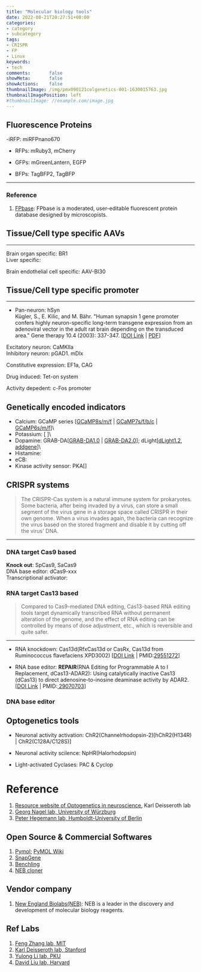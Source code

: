 ```yaml
---
title: "Molecular biology tools"
date: 2022-08-21T20:27:51+08:00
categories:
- category
- subcategory
tags:
- CRISPR
- FP
- Linux
keywords:
- tech
comments:       false
showMeta:       false
showActions:    false
thumbnailImage: /img/pmx090121colgenetics-001-1630015763.jpg
thumbnailImagePosition: left
#thumbnailImage: //example.com/image.jpg
---
```




## Fluorescence Proteins

-iRFP: miRFPnano670

- RFPs: mRuby3, mCherry


- GFPs: mGreenLantern, EGFP


- BFPs: TagBFP2, TagBFP


---
### Reference
1. [FPbase](https://www.fpbase.org/): FPbase is a moderated, user-editable fluorescent protein database designed by microscopists.


## Tissue/Cell type specific AAVs
>
---

Brain organ specific: BR1\
Liver specific:

Brain endothelial cell specific: AAV-BI30






## Tissue/Cell type specific promoter
>
---

- Pan-neuron: hSyn\
Kügler, S., E. Kilic, and M. Bähr. "Human synapsin 1 gene promoter confers highly neuron-specific long-term transgene expression from an adenoviral vector in the adult rat brain depending on the transduced area." Gene therapy 10.4 (2003): 337-347. [[DOI Link](https://doi.org/10.1038/sj.gt.3301905) | [PDF]()]

Excitatory neuron: CaMKIIa\
Inhibitory neuron: pGAD1. mDlx


Constitutive expression: EF1a, CAG

Drug induced: Tet-on system

Activity depedent: c-Fos promoter





## Genetically encoded indicators
- Calcium: GCaMP series [[GCaMP8s/m/f](https://www.janelia.org/jgcamp8-calcium-indicators) |  [GCaMP7s/f/b/c](https://doi.org/10.1038/s41592-019-0435-6) |  [GCaMP6s/m/f](https://doi.org/10.1038/nature12354)]\
- Potassium: [ ]\
- Dopamine: GRAB-DA[[GRAB-DA1.0](https://doi.org/10.1016/j.cell.2018.06.042) | [GRAB-DA2.0](https://doi.org/10.1038/s41592-020-00981-9)]; dLight[[dLight1.2](https://doi.org/10.1126/science.aat4422), [addgene](https://www.addgene.org/111068/)]\
- Histamine:
- eCB:
- Kinase activity sensor: PKA[]




## CRISPR systems
> The CRISPR-Cas system is a natural immune system for prokaryotes. Some bacteria, after being invaded by a virus, can store a small segment of the virus gene in a storage space called CRISPR in their own genome. When a virus invades again, the bacteria can recognize the virus based on the stored fragment and disable it by cutting off the virus' DNA.
---

### DNA target Cas9 based
**Knock out**: SpCas9, SaCas9\
DNA base editor: dCas9-xxx\
Transcriptional activator:


### RNA target Cas13 based
> Compared to Cas9-mediated DNA editing, Cas13-based RNA editing tools target dynamically transcribed RNA without permanent alteration of the genome, and the effect of RNA editing can be controlled by means of dose adjustment, etc., which is reversible and quite safer.
---

- RNA knockdown: Cas13d(RfxCas13d or CasRx, Cas13d from Ruminococcus flavefaciens XPD3002) [[DOI Link](https://doi.org/10.1016/j.cell.2018.02.033) | PMID:[29551272](https://pubmed.ncbi.nlm.nih.gov/29551272/)]


- RNA base editor: **REPAIR**(RNA Editing for Programmable A to I Replacement, dCas13-ADAR2): Using catalytically inactive Cas13 (dCas13) to direct adenosine-to-inosine deaminase activity by ADAR2. [[DOI Link](https://doi.org/10.1126/science.aaq0180) | PMID:[ 29070703](https://pubmed.ncbi.nlm.nih.gov/29070703/)]


### DNA base editor


## Optogenetics tools

- Neuronal activity activation: 
ChR2(Channelrhodopsin-2)[hChR2(H134R) | ChR2(C128A/C128S)]


- Neuronal activity scilence: NpHR(Halorhodopsin)

- Light-activated Cyclases: PAC & Cyclop


# Reference
1. [Resource website of Optogenetics in neuroscience](https://web.stanford.edu/group/dlab/optogenetics/), Karl Deisseroth lab
2. [Georg Nagel lab, University of Würzburg](https://www.biozentrum.uni-wuerzburg.de/en/bot1/research/prof-dr-georg-nagel/)
3. [Peter Hegemann lab, Humboldt-University of Berlin](https://www.unisyscat.de/people/current-group-leaders/hegemann-peter.html)


## Open Source & Commercial Softwares
1. [Pymol](https://pymol.org/2/); [PyMOL Wiki](https://pymolwiki.org/index.php/Main_Page)
2. [SnapGene](https://www.snapgene.com/)
3. [Benchling](https://www.benchling.com/)
4. [NEB cloner](https://nebcloner.neb.com/#!/)

## Vendor company
1. [New England Biolabs(NEB)](https://international.neb.com/): NEB is a leader in the discovery and development of molecular biology reagents.



## Ref Labs
1. [Feng Zhang lab, MIT](https://zlab.bio/)
2. [Karl Deisseroth lab, Stanford](https://web.stanford.edu/group/dlab/about_pi.html)
3. [Yulong Li lab, PKU](http://www.yulonglilab.org/)
4. [David Liu lab, Harvard](https://www.liugroup.us/)
